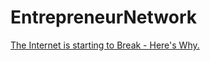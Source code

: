 # EntrepreneurNetwork
[The Internet is starting to Break - Here's Why.](https://youtu.be/wVYG1mu8Lg8)
